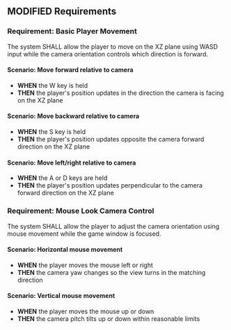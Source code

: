 ## MODIFIED Requirements
### Requirement: Basic Player Movement
The system SHALL allow the player to move on the XZ plane using WASD input while the camera orientation controls which direction is forward.

#### Scenario: Move forward relative to camera
- **WHEN** the W key is held
- **THEN** the player's position updates in the direction the camera is facing on the XZ plane

#### Scenario: Move backward relative to camera
- **WHEN** the S key is held
- **THEN** the player's position updates opposite the camera forward direction on the XZ plane

#### Scenario: Move left/right relative to camera
- **WHEN** the A or D keys are held
- **THEN** the player's position updates perpendicular to the camera forward direction on the XZ plane

### Requirement: Mouse Look Camera Control
The system SHALL allow the player to adjust the camera orientation using mouse movement while the game window is focused.

#### Scenario: Horizontal mouse movement
- **WHEN** the player moves the mouse left or right
- **THEN** the camera yaw changes so the view turns in the matching direction

#### Scenario: Vertical mouse movement
- **WHEN** the player moves the mouse up or down
- **THEN** the camera pitch tilts up or down within reasonable limits
